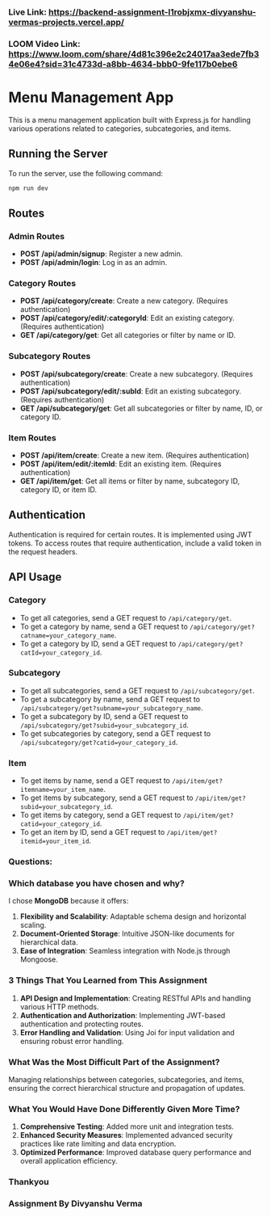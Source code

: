 ### Live Link: https://backend-assignment-l1robjxmx-divyanshu-vermas-projects.vercel.app/

### LOOM Video Link: https://www.loom.com/share/4d81c396e2c24017aa3ede7fb34e06e4?sid=31c4733d-a8bb-4634-bbb0-9fe117b0ebe6


# Menu Management App

This is a menu management application built with Express.js for handling various operations related to categories, subcategories, and items.

## Running the Server

To run the server, use the following command:

```bash
npm run dev
```

## Routes

### Admin Routes

- **POST /api/admin/signup**: Register a new admin.
- **POST /api/admin/login**: Log in as an admin.

### Category Routes

- **POST /api/category/create**: Create a new category. (Requires authentication)
- **POST /api/category/edit/:categoryId**: Edit an existing category. (Requires authentication)
- **GET /api/category/get**: Get all categories or filter by name or ID.

### Subcategory Routes

- **POST /api/subcategory/create**: Create a new subcategory. (Requires authentication)
- **POST /api/subcategory/edit/:subId**: Edit an existing subcategory. (Requires authentication)
- **GET /api/subcategory/get**: Get all subcategories or filter by name, ID, or category ID.

### Item Routes

- **POST /api/item/create**: Create a new item. (Requires authentication)
- **POST /api/item/edit/:itemId**: Edit an existing item. (Requires authentication)
- **GET /api/item/get**: Get all items or filter by name, subcategory ID, category ID, or item ID.

## Authentication

Authentication is required for certain routes. It is implemented using JWT tokens. To access routes that require authentication, include a valid token in the request headers.

## API Usage

### Category

- To get all categories, send a GET request to `/api/category/get`.
- To get a category by name, send a GET request to `/api/category/get?catname=your_category_name`.
- To get a category by ID, send a GET request to `/api/category/get?catId=your_category_id`.

### Subcategory

- To get all subcategories, send a GET request to `/api/subcategory/get`.
- To get a subcategory by name, send a GET request to `/api/subcategory/get?subname=your_subcategory_name`.
- To get a subcategory by ID, send a GET request to `/api/subcategory/get?subid=your_subcategory_id`.
- To get subcategories by category, send a GET request to `/api/subcategory/get?catid=your_category_id`.

### Item

- To get items by name, send a GET request to `/api/item/get?itemname=your_item_name`.
- To get items by subcategory, send a GET request to `/api/item/get?subid=your_subcategory_id`.
- To get items by category, send a GET request to `/api/item/get?catid=your_category_id`.
- To get an item by ID, send a GET request to `/api/item/get?itemid=your_item_id`.

### Questions:

### Which database you have chosen and why?

I chose **MongoDB** because it offers:

1. **Flexibility and Scalability**: Adaptable schema design and horizontal scaling.
2. **Document-Oriented Storage**: Intuitive JSON-like documents for hierarchical data.
3. **Ease of Integration**: Seamless integration with Node.js through Mongoose.

### 3 Things That You Learned from This Assignment

1. **API Design and Implementation**: Creating RESTful APIs and handling various HTTP methods.
2. **Authentication and Authorization**: Implementing JWT-based authentication and protecting routes.
3. **Error Handling and Validation**: Using Joi for input validation and ensuring robust error handling.

### What Was the Most Difficult Part of the Assignment?

Managing relationships between categories, subcategories, and items, ensuring the correct hierarchical structure and propagation of updates.

### What You Would Have Done Differently Given More Time?

1. **Comprehensive Testing**: Added more unit and integration tests.
2. **Enhanced Security Measures**: Implemented advanced security practices like rate limiting and data encryption.
3. **Optimized Performance**: Improved database query performance and overall application efficiency.


### Thankyou 
### Assignment By Divyanshu Verma
